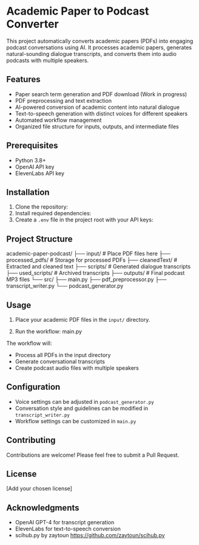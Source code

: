 # Academic Paper to Podcast Converter

This project automatically converts academic papers (PDFs) into engaging podcast conversations using AI. It processes academic papers, generates natural-sounding dialogue transcripts, and converts them into audio podcasts with multiple speakers.

## Features

- Paper search term generation and PDF download (Work in progress) 
- PDF preprocessing and text extraction
- AI-powered conversion of academic content into natural dialogue
- Text-to-speech generation with distinct voices for different speakers
- Automated workflow management
- Organized file structure for inputs, outputs, and intermediate files

## Prerequisites

- Python 3.8+
- OpenAI API key
- ElevenLabs API key

## Installation

1. Clone the repository:
2. Install required dependencies:
3. Create a `.env` file in the project root with your API keys:

## Project Structure

academic-paper-podcast/
├── input/ # Place PDF files here
├── processed_pdfs/ # Storage for processed PDFs
├── cleanedText/ # Extracted and cleaned text
├── scripts/ # Generated dialogue transcripts
├── used_scripts/ # Archived transcripts
├── outputs/ # Final podcast MP3 files
└── src/
├── main.py
├── pdf_preprocessor.py
├── transcript_writer.py
└── podcast_generator.py

## Usage

1. Place your academic PDF files in the `input/` directory.

2. Run the workflow:
main.py

The workflow will:
- Process all PDFs in the input directory
- Generate conversational transcripts
- Create podcast audio files with multiple speakers

## Configuration

- Voice settings can be adjusted in `podcast_generator.py`
- Conversation style and guidelines can be modified in `transcript_writer.py`
- Workflow settings can be customized in `main.py`

## Contributing

Contributions are welcome! Please feel free to submit a Pull Request.

## License

[Add your chosen license]

## Acknowledgments

- OpenAI GPT-4 for transcript generation
- ElevenLabs for text-to-speech conversion
- scihub.py by zaytoun https://github.com/zaytoun/scihub.py
